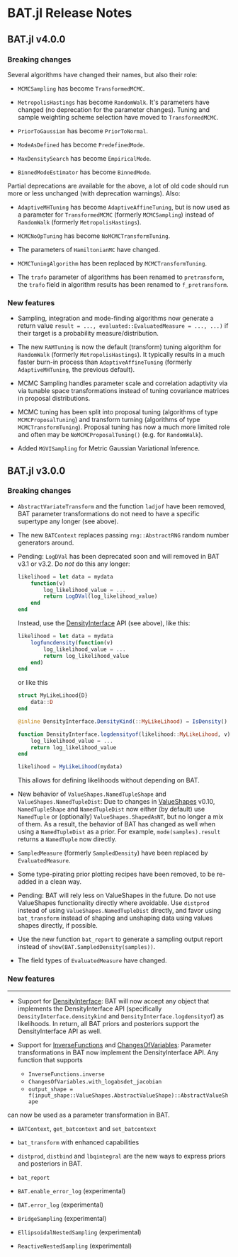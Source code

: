 BAT.jl Release Notes
====================

BAT.jl v4.0.0
-------------

### Breaking changes

Several algorithms have changed their names, but also their role:

* `MCMCSampling` has become `TransformedMCMC`.

* `MetropolisHastings` has become `RandomWalk`. It's parameters have
    changed (no deprecation for the parameter changes). Tuning and
    sample weighting scheme selection have moved to `TransformedMCMC`.

* `PriorToGaussian` has become `PriorToNormal`.

* `ModeAsDefined` has become `PredefinedMode`.

* `MaxDensitySearch` has become `EmpiricalMode`.

* `BinnedModeEstimator` has become `BinnedMode`.

Partial deprecations are available for the above, a lot of old code should
run more or less unchanged (with deprecation warnings). Also:

* `AdaptiveMHTuning` has become `AdaptiveAffineTuning`, but is now
  used as a parameter for `TransformedMCMC` (formerly `MCMCSampling`)
  instead of `RandomWalk` (formerly `MetropolisHastings`).

* `MCMCNoOpTuning` has become `NoMCMCTransformTuning`.

* The parameters of `HamiltonianMC` have changed.

* `MCMCTuningAlgorithm` has been replaced by `MCMCTransformTuning`.

* The `trafo` parameter of algorithms has been renamed to `pretransform`, the
  `trafo` field in algorithm results has been renamed to `f_pretransform`.


### New features

* Sampling, integration and mode-finding algorithms now generate a return
  value `result = ..., evaluated::EvaluatedMeasure = ..., ...)` if their
  target is a probability measure/distribution.

* The new `RAMTuning` is now the default (transform) tuning algorithm for
  `RandomWalk` (formerly `MetropolisHastings`). It typically results in a much
  faster burn-in process than `AdaptiveAffineTuning` (formerly
  `AdaptiveMHTuning`, the previous default).

* MCMC Sampling handles parameter scale and correlation adaptivity via
  via tunable space transformations instead of tuning covariance matrices
  in proposal distributions.
  
* MCMC tuning has been split into proposal tuning (algorithms of type
  `MCMCProposalTuning`) and transform turning (algorithms of type
  `MCMCTransformTuning`). Proposal tuning has now a much more limited role
  and often may be `NoMCMCProposalTuning()` (e.g. for `RandomWalk`).

* Added `MGVISampling` for Metric Gaussian Variational Inference.


BAT.jl v3.0.0
-------------

### Breaking changes

* `AbstractVariateTransform` and the function `ladjof` have been removed, BAT parameter transformations do not need to have a specific supertype any longer (see above).

* The new `BATContext` replaces passing `rng::AbstractRNG` random number generators around.

* Pending: `LogDVal` has been deprecated soon and will removed in BAT v3.1 or v3.2. Do *not* do this any longer:

  ```julia
  likelihood = let data = mydata
      function(v)
          log_likelihood_value = ...
          return LogDVal(log_likelihood_value)
      end
  end
  ```

  Instead, use the [DensityInterface](https://github.com/JuliaMath/DensityInterface.jl) API (see above), like this:

  ```julia
  likelihood = let data = mydata
      logfuncdensity(function(v)
          log_likelihood_value = ...
          return log_likelihood_value
      end)
  end
  ```

  or like this

  ```julia
  struct MyLikeLihood{D}
      data::D
  end

  @inline DensityInterface.DensityKind(::MyLikeLihood) = IsDensity()

  function DensityInterface.logdensityof(likelihood::MyLikeLihood, v)
      log_likelihood_value = ...
      return log_likelihood_value
  end

  likelihood = MyLikeLihood(mydata)
  ```

  This allows for defining likelihoods without depending on BAT.

* New behavior of `ValueShapes.NamedTupleShape` and  `ValueShapes.NamedTupleDist`: Due to changes in [ValueShapes](https://github.com/oschulz/ValueShapes.jl) v0.10, `NamedTupleShape` and `NamedTupleDist` now either (by default) use `NamedTuple` or (optionally) `ValueShapes.ShapedAsNT`, but no longer a mix of them. As a result, the behavior of BAT has changed as well when using a `NamedTupleDist` as a prior. For example, `mode(samples).result` returns a `NamedTuple` now directly.

* `SampledMeasure` (formerly `SampledDensity`) have been replaced by `EvaluatedMeasure`.

* Some type-pirating prior plotting recipes have been removed, to be re-added in a clean way.

* Pending: BAT will rely less on ValueShapes in the future. Do not use ValueShapes functionality directly where avoidable. Use `distprod` instead of using `ValueShapes.NamedTupleDist` directly, and favor using `bat_transform` instead of shaping and unshaping data using values shapes directly, if possible.

* Use the new function `bat_report` to generate a sampling output report instead of `show(BAT.SampledDensity(samples))`.

* The field types of `EvaluatedMeasure` have changed.


### New features
------------

* Support for [DensityInterface](https://github.com/JuliaMath/DensityInterface.jl): BAT will now accept any object that implements the DensityInterface API (specifically `DensityInterface.densitykind` and `DensityInterface.logdensityof`) as likelihoods. In return, all BAT priors and posteriors support the DensityInterface API as well.

* Support for [InverseFunctions](https://github.com/JuliaMath/InverseFunctions.jl) and [ChangesOfVariables](https://github.com/JuliaMath/ChangesOfVariables.jl): Parameter transformations in BAT now implement the DensityInterface API. Any function that supports

    * `InverseFunctions.inverse`
    * `ChangesOfVariables.with_logabsdet_jacobian`
    * `output_shape = f(input_shape::ValueShapes.AbstractValueShape)::AbstractValueShape`

can now be used as a parameter transformation in BAT.

* `BATContext`, `get_batcontext` and `set_batcontext`

* `bat_transform` with enhanced capabilities

* `distprod`, `distbind` and `lbqintegral` are the new ways to express priors and posteriors in BAT.

* `bat_report`

* `BAT.enable_error_log` (experimental)

* `BAT.error_log` (experimental)

* `BridgeSampling` (experimental)

* `EllipsoidalNestedSampling` (experimental)

* `ReactiveNestedSampling` (experimental)
